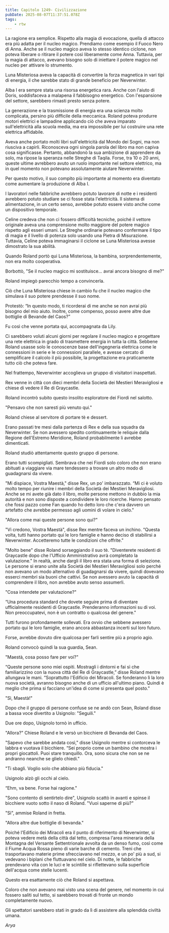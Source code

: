```yaml
---
title: Capitolo 1249- Civilizzazione
pubDate: 2025-08-07T11:37:51.078Z
tags:
    - rtw
---
```



La ragione era semplice. Rispetto alla magia di evocazione, quella di attacco era più adatta per il nucleo magico. Prendiamo come esempio il Fuoco Nero di Anna. Anche se il nucleo magico aveva lo stesso identico ciclone, non poteva liberare o ritirare il potere così liberamente come Anna. Tuttavia, per la magia di attacco, avevano bisogno solo di iniettare il potere magico nel nucleo per attivare lo strumento.


Luna Misteriosa aveva la capacità di convertire la forza magnetica in vari tipi di energia, il che sarebbe stato di grande beneficio per Neverwinter.


Alba I era sempre stata una risorsa energetica rara. Anche con l'aiuto di Doris, soddisfaceva a malapena il fabbisogno energetico. Con l'espansione del settore, sarebbero rimasti presto senza potere.


La generazione e la trasmissione di energia era una scienza molto complicata, persino più difficile della meccanica. Roland poteva produrre motori elettrici e lampadine applicando ciò che aveva imparato sull'elettricità alla scuola media, ma era impossibile per lui costruire una rete elettrica affidabile.






Aveva anche portato molti libri sull'elettricità dal Mondo dei Sogni, ma non riusciva a capirli. Riconosceva ogni singola parola del libro ma non capiva cosa significasse. Pertanto, abbandonò la sua ambizione di apprendere da solo, ma ripose la speranza nelle Streghe di Taqila. Forse, tra 10 o 20 anni, queste ultime avrebbero avuto un ruolo importante nel settore elettrico, ma in quel momento non potevano assolutamente aiutare Neverwinter.


Per questo motivo, il suo compito più importante al momento era diventato come aumentare la produzione di Alba I.


I lavoratori nelle fabbriche avrebbero potuto lavorare di notte e i residenti avrebbero potuto studiare se ci fosse stata l'elettricità. Il sistema di alimentazione, in un certo senso, avrebbe potuto essere visto anche come un dispositivo temporale.


Celine credeva che non ci fossero difficoltà tecniche, poiché il vettore originale aveva una comprensione molto maggiore del potere magico rispetto agli esseri umani. Le Streghe ordinarie potevano confermare il tipo di magia e il livello di potenza solo usando una Pietra di Misurazione. Tuttavia, Celine poteva immaginarsi il ciclone se Luna Misteriosa avesse dimostrato la sua abilità.


Quando Roland portò qui Luna Misteriosa, la bambina, sorprendentemente, non era molto cooperativa.


Borbottò, "Se il nucleo magico mi sostituisce... avrai ancora bisogno di me?"


Roland impiegò parecchio tempo a convincerla.


Ciò che Luna Misteriosa chiese in cambio fu che il nucleo magico che simulava il suo potere prendesse il suo nome.


Protestò: “In questo modo, ti ricorderai di me anche se non avrai più bisogno del mio aiuto. Inoltre, come compenso, posso avere altre due bottiglie di Bevande del Caos?”


Fu così che venne portata qui, accompagnata da Lily.


Ci sarebbero voluti alcuni giorni per regolare il nucleo magico e progettare una rete elettrica in grado di trasmettere energia in tutta la città. Sebbene Roland usasse solo le conoscenze base dell'ingegneria elettrica come le connessioni in serie e le connessioni parallele, e avesse cercato di semplificare il calcolo il più possibile, la progettazione era praticamente tutto ciò che poteva fare.


Nel frattempo, Neverwinter accoglieva un gruppo di visitatori inaspettati.


Rex venne in città con dieci membri della Società dei Mestieri Meravigliosi e chiese di vedere il Re di Graycastle.


Roland incontrò subito questo insolito esploratore dei Fiordi nel salotto.


"Pensavo che non saresti più venuto qui."


Roland chiese al servitore di portare tè e dessert.


Erano passati tre mesi dalla partenza di Rex e della sua squadra da Neverwinter. Se non avessero spedito continuamente le reliquie dalla Regione dell'Estremo Meridione, Roland probabilmente li avrebbe dimenticati.


Roland studiò attentamente questo gruppo di persone.


Erano tutti scompigliati. Sembrava che nei Fiordi solo coloro che non erano abituati a viaggiare via mare tendessero a trovare un altro modo di guadagnarsi da vivere.


"Mi dispiace, Vostra Maestà," disse Rex, un po' imbarazzato. “Mi ci è voluto molto tempo per riunire i membri della Società dei Mestieri Meravigliosi. Anche se mi avete già dato il libro, molte persone mettono in dubbio la mia autorità e non sono disposte a condividere le loro ricerche. Hanno pensato che fossi pazzo come Fan quando ho detto loro che c'era davvero un artefatto che avrebbe permesso agli uomini di volare in cielo."


"Allora come mai queste persone sono qui?"


"Vi credono, Vostra Maestà", disse Rex mentre faceva un inchino. “Questa volta, tutti hanno portato qui le loro famiglie e hanno deciso di stabilirsi a Neverwinter. Accetteremo tutte le condizioni che offrite."


"Molto bene" disse Roland sorseggiando il suo tè. "Diventerete residenti di Graycastle dopo che l'Ufficio Amministrativo avrà completato la valutazione." In realtà, anche dargli il libro era stata una forma di selezione. Le persone si erano unite alla Società dei Mestieri Meravigliosi solo perché non avevano un modo alternativo di guadagnarsi da vivere, quindi dovevano esserci membri sia buoni che cattivi. Se non avessero avuto la capacità di comprendere il libro, non avrebbe avuto senso assumerli.


"Cosa intendete per valutazione?"


“Una procedura standard che dovete seguire prima di diventare ufficialmente residenti di Graycastle. Prenderanno informazioni su di voi. Non preoccupatevi, non è un contratto o qualcosa del genere."


Tutti furono profondamente sollevati. Era ovvio che sebbene avessero portato qui le loro famiglie, erano ancora abbastanza incerti sul loro futuro.


Forse, avrebbe dovuto dire qualcosa per farli sentire più a proprio agio.


Roland convocò quindi la sua guardia, Sean.


"Maestà, cosa posso fare per voi?"


“Queste persone sono miei ospiti. Mostragli i dintorni e fai sì che familiarizzino con la nuova città del Re di Graycastle,” disse Roland mentre allungava le mani. “Soprattutto l'Edificio dei Miracoli. Se fonderanno lì la loro nuova società, avranno bisogno anche di un ufficio all'ultimo piano. Quindi è meglio che prima si facciano un'idea di come si presenta quel posto."






"Sì, Maestà!"


Dopo che il gruppo di persone confuse se ne andò con Sean, Roland disse a bassa voce divertito a Usignolo: "Seguili."


Due ore dopo, Usignolo tornò in ufficio.


"Allora?" Chiese Roland e le versò un bicchiere di Bevanda del Caos.


"Sapevo che sarebbe andata così," disse Usignolo mentre si contorceva le labbra e vuotava il bicchiere. “Sei proprio come un bambino che mostra i propri giocattoli. Puoi stare tranquillo. Ora, sono sicura che non se ne andranno neanche se glielo chiedi."


"Ti sbagli. Voglio solo che abbiano più fiducia."


Usignolo alzò gli occhi al cielo.


“Ehm, va bene. Forse hai ragione."


"Sono contento di sentirtelo dire", Usignolo scattò in avanti e spinse il bicchiere vuoto sotto il naso di Roland. "Vuoi saperne di più?"


"Sì", ammise Roland in fretta.


"Allora altre due bottiglie di bevanda."


Poiché l'Edificio dei Miracoli era il punto di riferimento di Neverwinter, si poteva vedere metà della città dal tetto, compresa l'area mineraria della Montagna del Versante Settentrionale avvolta da un denso fumo, così come il Fiume Acqua Rossa pieno di varie barche di cemento. Treni che trasportavano materie prime sfrecciavano nel mezzo, e un po' più a sud, si vedevano i biplani che fluttuavano nel cielo. Di notte, le fabbriche prendevano vita con le luci e le scintille si riflettevano sulla superficie dell'acqua come stelle lucenti.


Questo era esattamente ciò che Roland si aspettava.


Coloro che non avevano mai visto una scena del genere, nel momento in cui fossero saliti sul tetto, si sarebbero trovati di fronte un mondo completamente nuovo.


Gli spettatori sarebbero stati in grado da lì di assistere alla splendida civiltà umana.


<em>Arya</em>




                                


                                




